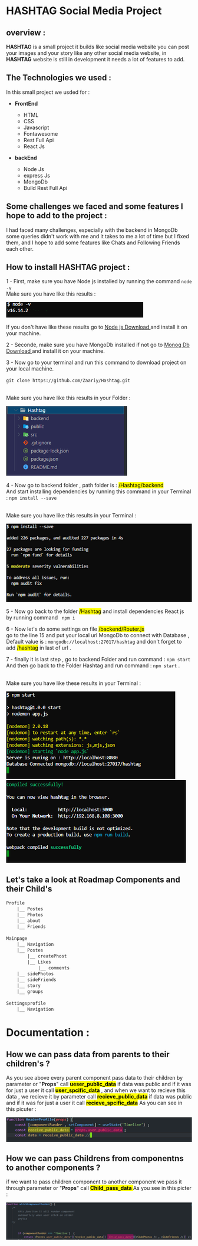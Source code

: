 # HASHTAG Social Media Project

## overview :

**HASHTAG** is a small project it builds like social media website you can post your images and your story like any other social media website, in **HASHTAG** website is still in development it needs a lot of features to add.

## The Technologies we used :

In this small project we usded for :<br>

- **FrontEnd**<br>

  - HTML<br>
  - CSS<br>
  - Javascript <br>
  - Fontawesome <br>
  - Rest Full Api <br>
  - React Js <br>

- **backEnd**

  - Node Js <br>
  - express Js <br>
  - MongoDb <br>
  - Build Rest Full Api <br>

## Some challenges we faced and some features I hope to add to the project :

I had faced many challenges, especially with the backend in MongoDb some queries didn't work with me and it takes to me a lot of time but I fixed them, and I hope to add some features like Chats and Following Friends each other.

## How to install HASHTAG project :

1 - First, make sure you have Node js installed by running the command `node -v `
<br> Make sure you have like this results : <br>

![results image](/imagesReadme/node.PNG)

If you don't have like these results go to [Node js Download ](https://nodejs.org/en/download/) and install it on your machine.

2 - Seconde, make sure you have MongoDb installed if not go to [Monog Db Download ](https://www.mongodb.com/try/download/community) and install it on your machine.

3 - Now go to your terminal and run this command to download project on your local machine. <br>

`git clone https://github.com/Zaariy/Hashtag.git`

<br> Make sure you have like this results in your Folder : <br>

![results image](/imagesReadme/gitClone.PNG)

4 - Now go to backend folder , path folder is : <mark>/Hashtag/backend</mark> <br>
And start installing dependencies by running this command in your Terminal : `npm install --save`

<br> Make sure you have like this results in your Terminal : <br>

![results image](/imagesReadme/depBackend.PNG)

5 - Now go back to the folder <mark>/Hashtag</mark> and install dependencies React js <br>
by running command ` npm i`

6 - Now let's do some settings on file <mark>/backend/Router.js</mark> <br>
go to the line 15 and put your local url MongoDb to connect with Database , Default value is : `mongodb://localhost:27017/hashtag` and don't forget to add <mark>/hashtag</mark> in last of url .

7 - finally it is last step , go to backend Folder and run command : `npm start ` <br>
And then go back to the Folder Hashtag and run command : `npm start` .

<br> Make sure you have like these results in your Terminal : <br>

![results image](/imagesReadme/resBackend.PNG)
![results image](/imagesReadme/resFrontEnd.PNG)

## Let's take a look at Roadmap Components and their Child's

    Profile
        |__ Postes
        |__ Photos
        |__ about
        |__ Friends

    Mainpage
        |__ Navigation
        |__ Postes
            |__ createPhost
            |__ Likes
                |__ comments
        |__ sidePhotos
        |__ sideFriends
        |__ story
        |__ groups

    Settingsprofile
        |__ Navigation

# Documentation :

## How we can pass data from parents to their children's ?

As you see above every parent component pass data to their children by parameter or "**Props**" call <mark>**ueser_public_data**</mark> if data was public and if it was for just a user it call <mark>**user_spcific_data**</mark> , and when we want to recieve this data , we recieve it by parameter call
<mark>**recieve_public_data**</mark> if data was public and if it was for just a user it call <mark>**recieve_spcific_data**</mark> As you can see in this picuter :
<br>

![logo ](/imagesReadme/user_pass_data.PNG)

## How we can pass Childrens from componentns to another components ?

if we want to pass children component to another component we pass it through parameter or "**Props**" call <mark>**Child_pass_data** </mark> As you see in this picter :

![logo ](/imagesReadme/childPass.PNG)
